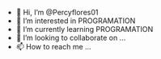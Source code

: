 - 👋 Hi, I’m @Percyflores01
- 👀 I’m interested in PROGRAMATION
- 🌱 I’m currently learning PROGRAMATION
- 💞️ I’m looking to collaborate on ...
- 📫 How to reach me ...

<!---
Percyflores01/Percyflores01 is a ✨ special ✨ repository because its `README.md` (this file) appears on your GitHub profile.
You can click the Preview link to take a look at your changes.
--->
